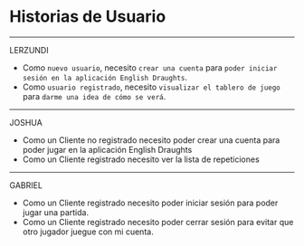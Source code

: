 # Historias de Usuario
***
LERZUNDI
- Como `nuevo usuario`, necesito `crear una cuenta` para `poder iniciar sesión en la aplicación English Draughts`.
- Como `usuario registrado`, necesito `visualizar el tablero de juego` para `darme una idea de cómo se verá`.
***
JOSHUA 
- Como un Cliente no registrado necesito poder crear una cuenta para poder jugar en la aplicación English Draughts
- Como un Cliente registrado necesito ver la lista de repeticiones
***
GABRIEL
- Como un Cliente registrado necesito poder iniciar sesión para poder jugar una partida.
- Como un Cliente registrado necesito poder cerrar sesión para evitar que otro jugador juegue con mi cuenta.
